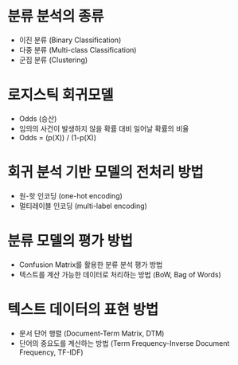 # 분류 분석의 종류
   - 이진 분류 (Binary Classification)
   - 다중 분류 (Multi-class Classification)
   - 군집 분류 (Clustering)


# 로지스틱 회귀모델
   - Odds (승산)
   - 임의의 사건이 발생하지 않을 확률 대비 일어날 확률의 비율
   - Odds = (p(X)) / (1-p(X))


# 회귀 분석 기반 모델의 전처리 방법
   - 원-핫 인코딩 (one-hot encoding)
   - 멀티레이블 인코딩 (multi-label encoding)



# 분류 모델의 평가 방법
   - Confusion Matrix를 활용한 분류 분석 평가 방법
   - 텍스트를 계산 가능한 데이터로 처리하는 방법 (BoW, Bag of Words)



# 텍스트 데이터의 표현 방법
   - 문서 단어 행렬 (Document-Term Matrix, DTM)
   - 단어의 중요도를 계산하는 방법 (Term Frequency-Inverse Document Frequency, TF-IDF)

